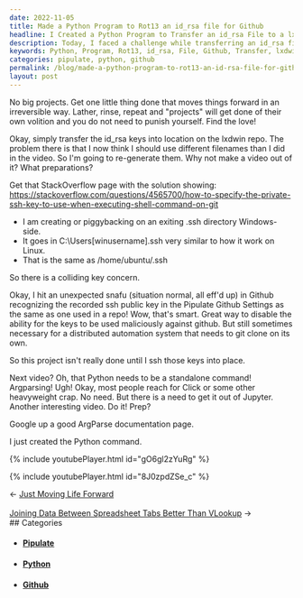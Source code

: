```yaml
---
date: 2022-11-05
title: Made a Python Program to Rot13 an id_rsa file for Github
headline: I Created a Python Program to Transfer an id_rsa File to a lxdwin Repo
description: Today, I faced a challenge while transferring an id_rsa file to a lxdwin repo. I documented my experience in a video and found a StackOverflow page with the solution. Despite this, I encountered a problem with Github recognizing my ssh public key, so I decided to ssh the keys into the repo. Read my full story to discover how I overcame this issue!
keywords: Python, Program, Rot13, id_rsa, File, Github, Transfer, lxdwin, Repo, Video, StackOverflow, SSH, Public Key, Pipulate, Settings, Windows, Directory
categories: pipulate, python, github
permalink: /blog/made-a-python-program-to-rot13-an-id-rsa-file-for-github/
layout: post
---
```



No big projects. Get one little thing done that moves things forward in an
irreversible way. Lather, rinse, repeat and "projects" will get done of their
own volition and you do not need to punish yourself. Find the love!

Okay, simply transfer the id_rsa keys into location on the lxdwin repo. The
problem there is that I now think I should use different filenames than I did
in the video. So I'm going to re-generate them. Why not make a video out of it?
What preparations?

Get that StackOverflow page with the solution showing:
https://stackoverflow.com/questions/4565700/how-to-specify-the-private-ssh-key-to-use-when-executing-shell-command-on-git

- I am creating or piggybacking on an exiting .ssh directory Windows-side.
- It goes in C:\Users\[winusername]\.ssh very similar to how it work on Linux.
- That is the same as /home/ubuntu/.ssh

So there is a colliding key concern.

Okay, I hit an unexpected snafu (situation normal, all eff'd up) in Github
recognizing the recorded ssh public key in the Pipulate Github Settings as the
same as one used in a repo! Wow, that's smart. Great way to disable the ability
for the keys to be used maliciously against github. But still sometimes
necessary for a distributed automation system that needs to git clone on its
own.

So this project isn't really done until I ssh those keys into place.

Next video? Oh, that Python needs to be a standalone command! Argparsing! Ugh!
Okay, most people reach for Click or some other heavyweight crap. No need. But
there is a need to get it out of Jupyter. Another interesting video. Do it!
Prep?

Google up a good ArgParse documentation page.

I just created the Python command.

{% include youtubePlayer.html id="gO6gl2zYuRg" %}

{% include youtubePlayer.html id="8J0zpdZSe_c" %}


<div class="post-nav"><div class="post-nav-prev"><span class="arrow">&larr;&nbsp;</span><a href="/blog/just-moving-life-forward/">Just Moving Life Forward</a></div> &nbsp; <div class="post-nav-next"><a href="/blog/joining-data-between-spreadsheet-tabs-better-than-vlookup/">Joining Data Between Spreadsheet Tabs Better Than VLookup</a><span class="arrow">&nbsp;&rarr;</span></div></div>
## Categories

<ul>
<li><h4><a href='/pipulate/'>Pipulate</a></h4></li>
<li><h4><a href='/python/'>Python</a></h4></li>
<li><h4><a href='/github/'>Github</a></h4></li></ul>